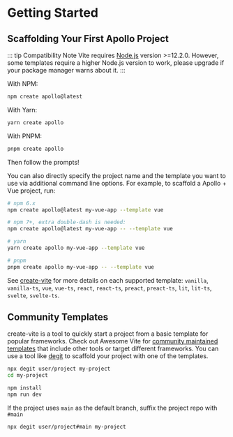 # Getting Started

## Scaffolding Your First Apollo Project

::: tip Compatibility Note
Vite requires [Node.js](https://nodejs.org/en/) version >=12.2.0. However, some templates require a higher Node.js version to work, please upgrade if your package manager warns about it.
:::

With NPM:

```bash
npm create apollo@latest
```

With Yarn:

```bash
yarn create apollo
```

With PNPM:

```bash
pnpm create apollo
```

Then follow the prompts!

You can also directly specify the project name and the template you want to use via additional command line options. For example, to scaffold a Apollo + Vue project, run:

```bash
# npm 6.x
npm create apollo@latest my-vue-app --template vue

# npm 7+, extra double-dash is needed:
npm create apollo@latest my-vue-app -- --template vue

# yarn
yarn create apollo my-vue-app --template vue

# pnpm
pnpm create apollo my-vue-app -- --template vue
```

See [create-vite](https://github.com/JS-mark/apollo/tree/main/packages/create-apollo) for more details on each supported template: `vanilla`, `vanilla-ts`, `vue`, `vue-ts`, `react`, `react-ts`, `preact`, `preact-ts`, `lit`, `lit-ts`, `svelte`, `svelte-ts`.

## Community Templates

create-vite is a tool to quickly start a project from a basic template for popular frameworks. Check out Awesome Vite for [community maintained templates](https://github.com/vitejs/awesome-vite#templates) that include other tools or target different frameworks. You can use a tool like [degit](https://github.com/Rich-Harris/degit) to scaffold your project with one of the templates.

```bash
npx degit user/project my-project
cd my-project

npm install
npm run dev
```

If the project uses `main` as the default branch, suffix the project repo with `#main`

```bash
npx degit user/project#main my-project
```
